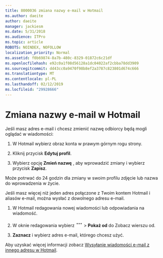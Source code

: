 ```yaml
---
title: 8000036 zmiana nazwy e-mail w Hotmail
ms.author: daeite
author: daeite
manager: jackiesm
ms.date: 5/31/2018
ms.audience: ITPro
ms.topic: article
ROBOTS: NOINDEX, NOFOLLOW
localization_priority: Normal
ms.assetid: f0b69874-8a7b-480c-8329-01872c6c21df
ms.openlocfilehash: e92c0a1f08d56128a1dc04022af2cbba78dd3909
ms.sourcegitcommit: dd43cc0a9470f98b8ef2a3787c823801d674c666
ms.translationtype: MT
ms.contentlocale: pl-PL
ms.lasthandoff: 02/12/2019
ms.locfileid: "29928666"
---
```

# <a name="change-your-email-name-in-outlookcom"></a>Zmiana nazwy e-mail w Hotmail

Jeśli masz adres e-mail i chcesz zmienić nazwę odbiorcy będą mogli oglądać w wiadomości:
  
1. W Hotmail wybierz obraz konta w prawym górnym rogu strony.
    
2. Kliknij przycisk **Edytuj profil**. 
    
3. Wybierz opcję **Zmień nazwę** , aby wprowadzić zmiany i wybierz przycisk **Zapisz**. 
    
Może potrwać do 24 godzin dla zmiany w swoim profilu zdjęcie lub nazwa do wprowadzenia w życie.
  
Jeśli masz więcej niż jeden adres połączone z Twoim kontem Hotmail i aliasów e-mail, można wysłać z dowolnego adresu e-mail.
  
1. W Hotmail redagowania nowej wiadomości lub odpowiadania na wiadomość.
    
2. W oknie redagowania wybierz ![tym bardziej ikonę działania grupy. ](media/b97ea7cd-eeb0-49c5-a564-7ca2d2e33909.png) \> **Pokaż od** do Zobacz wierszu od. 
    
3. **Zaznacz** i wybierz adres e-mail, którego chcesz użyć. 
    
Aby uzyskać więcej informacji zobacz [Wysyłanie wiadomości e-mail z innego adresu w Hotmail](https://go.microsoft.com/fwlink/p/?linkid=2001701&amp;clcid=0x409).
  

